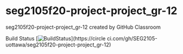 # seg2105f20-project-project_gr-12
seg2105f20-project-project_gr-12 created by GitHub Classroom

Build Status
[![BuildStatus](https://circleci.com/gh/SEG2105-uottawa/seg2105f20-project-project_gr-12.png?branch=master)](https://circle
ci.com/gh/SEG2105-uottawa/seg2105f20-project-project_gr-12)
